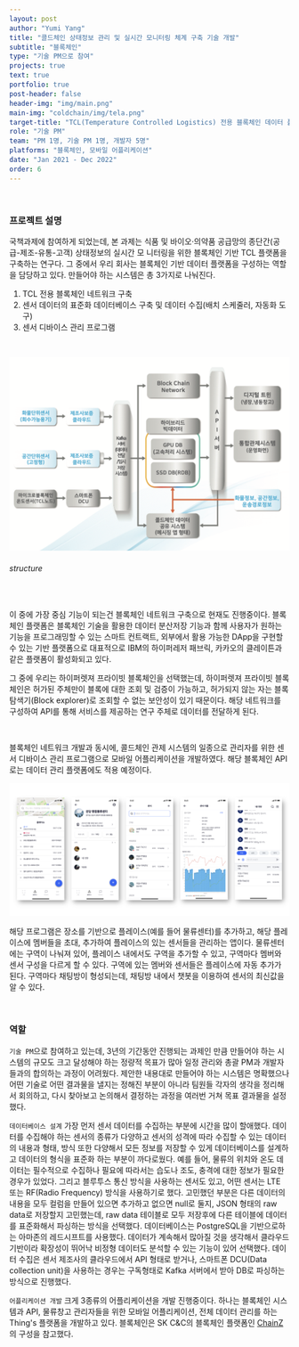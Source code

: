 ```yaml
---
layout: post
author: "Yumi Yang"
title: "콜드체인 상태정보 관리 및 실시간 모니터링 체계 구축 기술 개발"
subtitle: "블록체인"
type: "기술 PM으로 참여"
projects: true
text: true
portfolio: true
post-header: false
header-img: "img/main.png"
main-img: "coldchain/img/tela.png"
target-title: "TCL(Temperature Controlled Logistics) 전용 블록체인 데이터 플랫폼 기반 기술 개발"
role: "기술 PM"
team: "PM 1명, 기술 PM 1명, 개발자 5명"
platforms: "블록체인, 모바일 어플리케이션"
date: "Jan 2021 - Dec 2022"
order: 6
---
```


<br/>

### 프로젝트 설명

국책과제에 참여하게 되었는데, 본 과제는 식품 및 바이오·의약품 공급망의 종단간(공급-제조-유통-고객) 상태정보의 실시간 모 니터링을 위한 블록체인 기반 TCL 플랫폼을 구축하는 연구다. 그 중에서 우리 회사는 블록체인 기반 데이터 플랫폼을 구성하는 역할을 담당하고 있다.
만들어야 하는 시스템은 총 3가지로 나눠진다.

1. TCL 전용 블록체인 네트워크 구축
2. 센서 데이터의 표준화 데이터베이스 구축 및 데이터 수집(배치 스케줄러, 자동화 도구)
3. 센서 디바이스 관리 프로그램

<br/>

![struct](img/struct.png)

###### structure

<br/>

이 중에 가장 중심 기능이 되는건 블록체인 네트워크 구축으로 현재도 진행중이다.
블록체인 플랫폼은 블록체인 기술을 활용한 데이터 분산저장 기능과 함께 사용자가 원하는 기능을 프로그래밍할 수 있는 스마트 컨트랙트, 외부에서 활용 가능한 DApp을 구현할 수 있는 기반 플랫폼으로 대표적으로 IBM의 하이퍼레저 패브릭, 카카오의 클레이튼과 같은 플랫폼이 활성화되고 있다.

그 중에 우리는 하이퍼렛져 프라이빗 블록체인을 선택했는데, 하이퍼렛져 프라이빗 블록체인은 허가된 주체만이 블록에 대한 조회 및 검증이 가능하고, 허가되지 않는 자는 블록 탐색기(Block explorer)로 조회할 수 없는 보안성이 있기 때문이다. 해당 네트워크를 구성하여 API를 통해 서비스를 제공하는 연구 주체로 데이터를 전달하게 된다.

<br/>

블록체인 네트워크 개발과 동시에, 콜드체인 관제 시스템의 일종으로 관리자를 위한 센서 디바이스 관리 프로그램으로 모바일 어플리케이션을 개발하였다. 해당 블록체인 API로는 데이터 관리 플랫폼에도 적용 예정이다.

![tela](img/tela.png)

해당 프로그램은 장소를 기반으로 플레이스(예를 들어 물류센터)를 추가하고, 해당 플레이스에 멤버들을 초대, 추가하여 플레이스의 있는 센서들을 관리하는 앱이다.
물류센터에는 구역이 나눠져 있어, 플레이스 내에서도 구역을 추가할 수 있고, 구역마다 멤버와 센서 구성을 다르게 할 수 있다. 구역에 있는 멤버와 센서들은 플레이스에 자동 추가가 된다.
구역마다 채팅방이 형성되는데, 채팅방 내에서 챗봇을 이용하여 센서의 최신값을 알 수 있다.

<br/>

### 역할

`기술 PM`으로 참여하고 있는데, 3년의 기간동안 진행되는 과제인 만큼 만들어야 하는 시스템의 규모도 크고 달성해야 하는 정량적 목표가 많아 일정 관리와 총괄 PM과 개발자들과의 합의하는 과정이 어려웠다. 제안한 내용대로 만들어야 하는 시스템은 명확했으나 어떤 기술로 어떤 결과물을 낼지는 정해진 부분이 아니라 팀원들 각자의 생각을 정리해서 회의하고, 다시 찾아보고 논의해서 결정하는 과정을 여러번 거쳐 목표 결과물을 설정했다.

`데이터베이스 설계`
가장 먼저 센서 데이터를 수집하는 부분에 시간을 많이 할애했다. 데이터를 수집해야 하는 센서의 종류가 다양하고 센서의 성격에 따라 수집할 수 있는 데이터의 내용과 형태, 방식 또한 다양해서 모든 정보를 저장할 수 있게 데이터베이스를 설계하고 데이터의 형식을 표준화 하는 부분이 까다로웠다.
예를 들어, 물류의 위치와 온도 데이터는 필수적으로 수집하나 필요에 따라서는 습도나 조도, 충격에 대한 정보가 필요한 경우가 있었다. 그리고 블루투스 통신 방식을 사용하는 센서도 있고, 어떤 센서는 LTE 또는 RF(Radio Frequency) 방식을 사용하기로 했다.
고민했던 부분은 다른 데이터의 내용을 모두 컬럼을 만들어 있으면 추가하고 없으면 null로 둘지, JSON 형태의 raw data로 저장할지 고민했는데, raw data 테이블로 모두 저장후에 다른 테이블에 데이터를 표준화해서 파싱하는 방식을 선택했다.
데이터베이스는 PostgreSQL을 기반으로하는 아마존의 레드시프트를 사용했다. 데이터가 계속해서 많아질 것을 생각해서 클라우드 기반이라 확장성이 뛰어낙 비정형 데이터도 분석할 수 있는 기능이 있어 선택했다.
데이터 수집은 센서 제조사의 클라우드에서 API 형태로 받거나, 스마트폰 DCU(Data collection unit)을 사용하는 경우는 구독형태로 Kafka 서버에서 받아 DB로 파싱하는 방식으로 진행했다.

`어플리케이션 개발`
크게 3종류의 어플리케이션을 개발 진행중이다. 하나는 블록체인 시스템과 API, 물류창고 관리자들을 위한 모바일 어플리케이션, 전체 데이터 관리를 하는 Thing's 플랫폼을 개발하고 있다.
블록체인은 SK C&C의 블록체인 플랫폼인 [ChainZ](https://chainzapi-skcc.gitbook.io/)의 구성을 참고했다.
